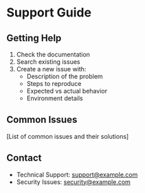 # Support Guide

## Getting Help

1. Check the documentation
2. Search existing issues
3. Create a new issue with:
   - Description of the problem
   - Steps to reproduce
   - Expected vs actual behavior
   - Environment details

## Common Issues

[List of common issues and their solutions]

## Contact

- Technical Support: support@example.com
- Security Issues: security@example.com
